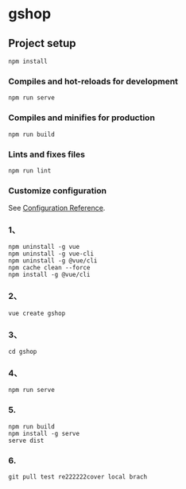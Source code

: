 # gshop

## Project setup
```
npm install
```

### Compiles and hot-reloads for development
```
npm run serve
```

### Compiles and minifies for production
```
npm run build
```

### Lints and fixes files
```
npm run lint
```

### Customize configuration
See [Configuration Reference](https://cli.vuejs.org/config/).


### 1、
```
npm uninstall -g vue
npm uninstall -g vue-cli
npm uninstall -g @vue/cli
npm cache clean --force
npm install -g @vue/cli
```

### 2、
```
vue create gshop
```

### 3、
```
cd gshop
```

### 4、
```
npm run serve
```

### 5.
```
npm run build
npm install -g serve
serve dist
```


### 6.
```
git pull test re222222cover local brach


```





